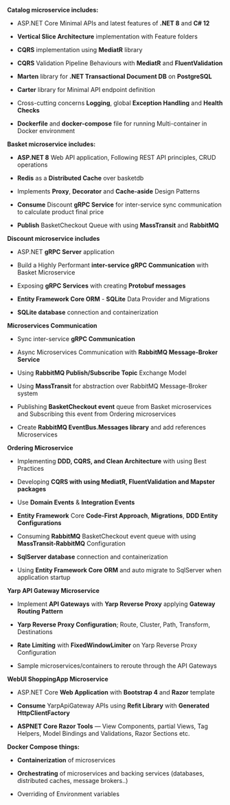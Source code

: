 ﻿**Catalog microservice includes:**

-   ASP.NET Core Minimal APIs and latest features of  **.NET 8** and  **C# 12**
    
-   **Vertical Slice Architecture**  implementation with Feature folders
    
-   **CQRS** implementation using  **MediatR** library
    
-   **CQRS** Validation Pipeline Behaviours with  **MediatR** and  **FluentValidation**
    
-   **Marten** library for  **.NET Transactional Document DB**  on  **PostgreSQL**
    
-   **Carter** library for Minimal API endpoint definition
    
-   Cross-cutting concerns  **Logging**, global  **Exception Handling** and  **Health Checks**
    
-   **Dockerfile** and  **docker-compose**  file for running Multi-container in Docker environment
    

**Basket microservice includes:**

-   **ASP.NET 8** Web API application, Following REST API principles, CRUD operations
    
-   **Redis** as a  **Distributed Cache** over basketdb
    
-   Implements  **Proxy**,  **Decorator** and  **Cache-aside** Design Patterns
    
-   **Consume** Discount  **gRPC Service**  for inter-service sync communication to calculate product final price
    
-   **Publish** BasketCheckout Queue with using  **MassTransit** and  **RabbitMQ**
    

**Discount microservice includes**

-   ASP.NET  **gRPC Server**  application
    
-   Build a Highly Performant  **inter-service gRPC Communication**  with Basket Microservice
    
-   Exposing  **gRPC Services** with creating  **Protobuf messages**
    
-   **Entity Framework Core ORM** -  **SQLite**  Data Provider and Migrations
    
-   **SQLite database** connection and containerization
    

**Microservices Communication**

-   Sync inter-service  **gRPC Communication**
    
-   Async Microservices Communication with  **RabbitMQ Message-Broker Service**
    
-   Using  **RabbitMQ Publish/Subscribe Topic**  Exchange Model
    
-   Using  **MassTransit**  for abstraction over RabbitMQ Message-Broker system
    
-   Publishing  **BasketCheckout event** queue from Basket microservices and Subscribing this event from Ordering microservices
    
-   Create  **RabbitMQ EventBus.Messages library**  and add references Microservices
    

**Ordering Microservice**

-   Implementing  **DDD, CQRS, and Clean Architecture**  with using Best Practices
    
-   Developing  **CQRS with using MediatR, FluentValidation and Mapster packages**
    
-   Use  **Domain Events** &  **Integration Events**
    
-   **Entity Framework**  Core **Code-First Approach**,  **Migrations**,  **DDD Entity Configurations**
    
-   Consuming  **RabbitMQ**  BasketCheckout event queue with using  **MassTransit-RabbitMQ**  Configuration
    
-   **SqlServer database**  connection and containerization
    
-   Using  **Entity Framework Core ORM**  and auto migrate to SqlServer when application startup
    

**Yarp API Gateway Microservice**

-   Implement  **API Gateways**  with  **Yarp Reverse Proxy**  applying **Gateway Routing Pattern**
    
-   **Yarp Reverse Proxy Configuration**; Route, Cluster, Path, Transform, Destinations
    
-   **Rate Limiting**  with  **FixedWindowLimiter** on Yarp Reverse Proxy Configuration
    
-   Sample microservices/containers to reroute through the API Gateways
    

**WebUI ShoppingApp Microservice**

-   ASP.NET Core  **Web Application** with **Bootstrap 4** and  **Razor** template
    
-   **Consume** YarpApiGateway APIs using  **Refit Library**  with  **Generated HttpClientFactory**
    
-   **ASPNET Core Razor Tools**  — View Components, partial Views, Tag Helpers, Model Bindings and Validations, Razor Sections etc.
    

**Docker Compose things:**

-   **Containerization** of microservices
    
-   **Orchestrating** of microservices and backing services (databases, distributed caches, message brokers..)
    
-   Overriding of Environment variables
